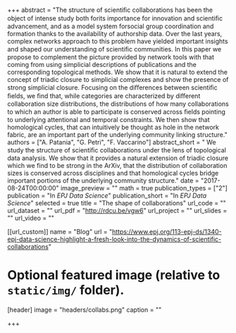 +++
abstract = "The structure of scientiﬁc collaborations has been the object of intense study both forits importance for innovation and scientiﬁc advancement, and as a model system forsocial group coordination and formation thanks to the availability of authorship data. Over the last years, complex networks approach to this problem have yielded important insights and shaped our understanding of scientiﬁc communities. In this paper we propose to complement the picture provided by network tools with that coming from using simplicial descriptions of publications and the corresponding topological methods. We show that it is natural to extend the concept of triadic closure to simplicial complexes and show the presence of strong simplicial closure. Focusing on the diﬀerences between scientiﬁc ﬁelds, we ﬁnd that, while categories are characterized by diﬀerent collaboration size distributions, the distributions of how many collaborations to which an author is able to participate is conserved across ﬁelds pointing to underlying attentional and temporal constraints. We then show that homological cycles, that can intuitively be thought as hole in the network fabric, are an important part of the underlying community linking structure."
authors = ["A. Patania", "G. Petri", "F. Vaccarino"]
abstract_short = " We study the structure of scientiﬁc collaborations under the lens of topological data analysis. We show that it provides a natural extension of triadic closure which we find to be strong in the ArXiv, that the distribution of collaboration sizes is conserved across disciplines and that homological cycles bridge important portions of the underlying community structure."
date = "2017-08-24T00:00:00"
image_preview = ""
math = true
publication_types = ["2"]
publication = "In *EPJ Data Science*"
publication_short = "In *EPJ Data Science*"
selected = true
title = "The shape of collaborations"
url_code = ""
url_dataset = ""
url_pdf = "http://rdcu.be/vgw6"
url_project = ""
url_slides = ""
url_video = ""

[[url_custom]]
name = "Blog"
url = "https://www.epj.org/113-epj-ds/1340-epj-data-science-highlight-a-fresh-look-into-the-dynamics-of-scientific-collaborations"

# Optional featured image (relative to `static/img/` folder).
[header]
image = "headers/collabs.png"
caption = ""

+++

